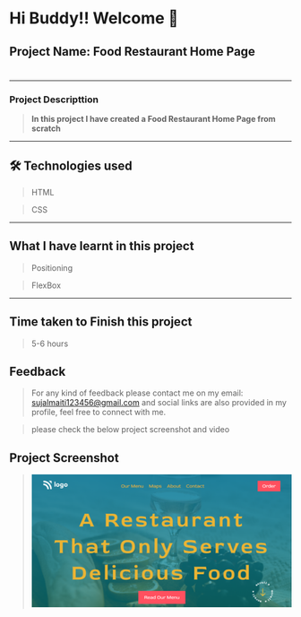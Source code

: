 # Hi Buddy!! Welcome 👋

## Project Name: Food Restaurant Home Page

#
---

### Project Descripttion

> **In this project I have created a Food Restaurant Home Page from scratch**

---

## 🛠 Technologies used

> HTML

> CSS

---

## What I have learnt in this project

> Positioning

> FlexBox



---

## Time taken to Finish this project

> 5-6 hours

## Feedback

> For any kind of feedback please contact me on my email: sujalmaiti123456@gmail.com and  social links are also provided in my profile, feel free to connect with me.

> please check the below project screenshot and video

## Project Screenshot

> ![Food Restaurant Home Page](Capture.PNG)
